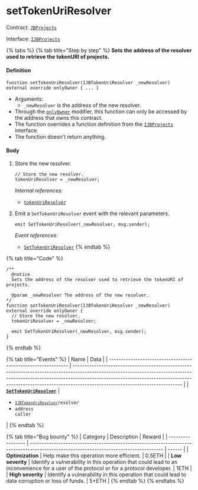 # setTokenUriResolver

Contract: [`JBProjects`](../)

Interface: [`IJBProjects`](../../../interfaces/ijbprojects.md)

{% tabs %}
{% tab title="Step by step" %}
**Sets the address of the resolver used to retrieve the tokenURI of projects.**

#### Definition

```solidity
function setTokenUriResolver(IJBTokenUriResolver _newResolver) external override onlyOwner { ... }
```

* Arguments:
  * `_newResolver` is the address of the new resolver.
* Through the [`onlyOwner`](https://docs.openzeppelin.com/contracts/4.x/api/access#Ownable-onlyOwner--) modifier, this function can only be accessed by the address that owns this contract.
* The function overrides a function definition from the [`IJBProjects`](../../../interfaces/ijbprojects.md) interface.
* The function doesn't return anything.

#### Body

1.  Store the new resolver.

    ```solidity
    // Store the new resolver.
    tokenUriResolver = _newResolver;
    ```

    _Internal references:_

    * [`tokenUriResolver`](../properties/tokenuriresolver.md)
2.  Emit a `SetTokenUriResolver` event with the relevant parameters.

    ```solidity
    emit SetTokenUriResolver(_newResolver, msg.sender);
    ```

    _Event references:_

    * [`SetTokenUriResolver`](../events/settokenuriresolver.md)
{% endtab %}

{% tab title="Code" %}
```solidity
/**
  @notice 
  Sets the address of the resolver used to retrieve the tokenURI of projects.

  @param _newResolver The address of the new resolver.
*/
function setTokenUriResolver(IJBTokenUriResolver _newResolver) external override onlyOwner {
  // Store the new resolver.
  tokenUriResolver = _newResolver;

  emit SetTokenUriResolver(_newResolver, msg.sender);
}
```
{% endtab %}

{% tab title="Events" %}
| Name                                                          | Data                                                                                                                                                                                                                                                                                     |
| ------------------------------------------------------------- | ---------------------------------------------------------------------------------------------------------------------------------------------------------------------------------------------------------------------------------------------------------------------------------------- |
| [**`SetTokenUriResolver`**](../events/settokenuriresolver.md) | <ul><li><code>[`IJBTokenUriResolver`](../../interfaces/ijbtokenuriresolver.md)resolver</code></li><li><code>address caller</code></li></ul>                                                                                                         |
{% endtab %}

{% tab title="Bug bounty" %}
| Category          | Description                                                                                                                            | Reward |
| ----------------- | -------------------------------------------------------------------------------------------------------------------------------------- | ------ |
| **Optimization**  | Help make this operation more efficient.                                                                                               | 0.5ETH |
| **Low severity**  | Identify a vulnerability in this operation that could lead to an inconvenience for a user of the protocol or for a protocol developer. | 1ETH   |
| **High severity** | Identify a vulnerability in this operation that could lead to data corruption or loss of funds.                                        | 5+ETH  |
{% endtab %}
{% endtabs %}
